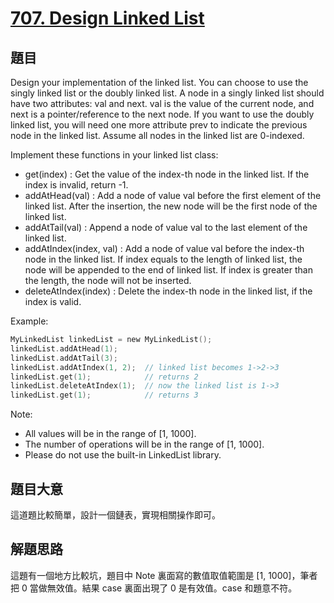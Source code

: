 # [707. Design Linked List](https://leetcode.com/problems/design-linked-list/)

## 題目

Design your implementation of the linked list. You can choose to use the singly linked list or the doubly linked list. A node in a singly linked list should have two attributes: val and next. val is the value of the current node, and next is a pointer/reference to the next node. If you want to use the doubly linked list, you will need one more attribute prev to indicate the previous node in the linked list. Assume all nodes in the linked list are 0-indexed.

Implement these functions in your linked list class:

- get(index) : Get the value of the index-th node in the linked list. If the index is invalid, return -1.
- addAtHead(val) : Add a node of value val before the first element of the linked list. After the insertion, the new node will be the first node of the linked list.
- addAtTail(val) : Append a node of value val to the last element of the linked list.
- addAtIndex(index, val) : Add a node of value val before the index-th node in the linked list. If index equals to the length of linked list, the node will be appended to the end of linked list. If index is greater than the length, the node will not be inserted.
- deleteAtIndex(index) : Delete the index-th node in the linked list, if the index is valid.

Example:

```c
MyLinkedList linkedList = new MyLinkedList();
linkedList.addAtHead(1);
linkedList.addAtTail(3);
linkedList.addAtIndex(1, 2);  // linked list becomes 1->2->3
linkedList.get(1);            // returns 2
linkedList.deleteAtIndex(1);  // now the linked list is 1->3
linkedList.get(1);            // returns 3
```

Note:

- All values will be in the range of [1, 1000].
- The number of operations will be in the range of [1, 1000].
- Please do not use the built-in LinkedList library.

## 題目大意

這道題比較簡單，設計一個鏈表，實現相關操作即可。

## 解題思路

這題有一個地方比較坑，題目中 Note 裏面寫的數值取值範圍是 [1, 1000]，筆者把 0 當做無效值。結果 case 裏面出現了 0 是有效值。case 和題意不符。
